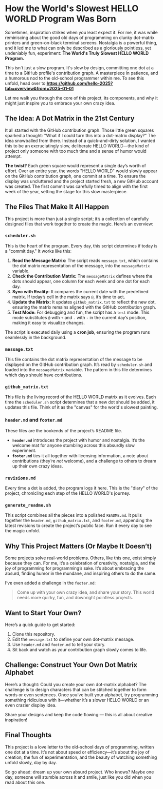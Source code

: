 # How the World's Slowest HELLO WORLD Program Was Born

Sometimes, inspiration strikes when you least expect it. For me, it was while reminiscing about the good old days of programming on clunky dot-matrix printers and green-on-black terminal screens. Nostalgia is a powerful thing, and it led me to what can only be described as a gloriously pointless, yet undeniably fun, experiment: **The World's Truly Slowest HELLO WORLD Program.**

This isn't just a slow program. It's slow by design, committing one dot at a time to a GitHub profile's contribution graph. A masterpiece in patience, and a humorous nod to the old-school programmer within me. To see this unfold, head over to **https://github.com/hello-2025?tab=overview&from=2025-01-01**

Let me walk you through the core of this project, its components, and why it might just inspire you to embrace your own crazy idea.

## The Idea: A Dot Matrix in the 21st Century

It all started with the GitHub contribution graph. Those little green squares sparked a thought: "What if I could turn this into a dot-matrix display?" The idea snowballed from there. Instead of a quick-and-dirty solution, I wanted this to be an excruciatingly slow, deliberate HELLO WORLD—the kind of project only someone with too much time and a sense of humor would attempt.

**The twist?** Each green square would represent a single day’s worth of effort. Over an entire year, the words "HELLO WORLD" would slowly appear on the GitHub contribution graph, one commit at a time. To ensure the display was uncluttered and the project started fresh, a new GitHub account was created. The first commit was carefully timed to align with the first week of the year, setting the stage for this slow masterpiece.

## The Files That Make It All Happen

This project is more than just a single script; it’s a collection of carefully designed files that work together to create the magic. Here’s an overview:

### `scheduler.sh`
This is the heart of the program. Every day, this script determines if today is a "commit day." It works like this:

1. **Read the Message Matrix:** The script reads `message.txt`, which contains the dot matrix representation of the message, into the `messageMatrix` variable.
2. **Check the Contribution Matrix:** The `messageMatrix` defines where the dots should appear, one column for each week and one dot for each day.
3. **Sync with Reality:** It compares the current date with the predefined matrix. If today’s cell in the matrix says `@`, it’s time to act.
4. **Update the Matrix:** It updates `github_matrix.txt` to reflect the new dot, ensuring the matrix remains aligned with the GitHub contribution graph.
5. **Test Mode:** For debugging and fun, the script has a `test` mode. This mode substitutes `@` with `+` and `.` with `-` in the current day’s position, making it easy to visualize changes.

The script is executed daily using a **cron job**, ensuring the program runs seamlessly in the background.

### `message.txt`
This file contains the dot matrix representation of the message to be displayed on the GitHub contribution graph. It’s read by `scheduler.sh` and loaded into the `messageMatrix` variable. The pattern in this file determines which days should have contributions.

### `github_matrix.txt`
This file is the living record of the HELLO WORLD matrix as it evolves. Each time the `scheduler.sh` script determines that a new dot should be added, it updates this file. Think of it as the "canvas" for the world's slowest painting.

### `header.md` and `footer.md`
These files are the bookends of the project’s README file. 

- **`header.md`** introduces the project with humor and nostalgia. It’s the welcome mat for anyone stumbling across this absurdly slow experiment.
- **`footer.md`** ties it all together with licensing information, a note about contributions (they’re *not* welcome), and a challenge to others to dream up their own crazy ideas.

### `revisions.md`
Every time a dot is added, the program logs it here. This is the "diary" of the project, chronicling each step of the HELLO WORLD's journey.

### `generate_readme.sh`
This script combines all the pieces into a polished `README.md`. It pulls together the `header.md`, `github_matrix.txt`, and `footer.md`, appending the latest revisions to create the project’s public face. Run it every day to see the magic unfold.

## Why This Project Matters (Or Maybe It Doesn’t)

Some projects solve real-world problems. Others, like this one, exist simply because they can. For me, it’s a celebration of creativity, nostalgia, and the joy of programming for programming’s sake. It’s about embracing the absurd, finding humor in the mundane, and inspiring others to do the same.

I’ve even added a challenge in the `footer.md`: 
> Come up with your own crazy idea, and share your story. This world needs more quirky, fun, and downright pointless projects.

## Want to Start Your Own?

Here’s a quick guide to get started:
1. Clone this repository.
2. Edit the `message.txt` to define your own dot-matrix message.
3. Use `header.md` and `footer.md` to tell your story.
4. Sit back and watch as your contribution graph slowly comes to life.

## Challenge: Construct Your Own Dot Matrix Alphabet

Here’s a thought: Could you create your own dot-matrix alphabet? The challenge is to design characters that can be stitched together to form words or even sentences. Once you’ve built your alphabet, try programming something ridiculous with it—whether it’s a slower HELLO WORLD or an even crazier display idea.

Share your designs and keep the code flowing — this is all about creative inspiration!

## Final Thoughts

This project is a love letter to the old-school days of programming, written one dot at a time. It’s not about speed or efficiency—it’s about the joy of creation, the fun of experimentation, and the beauty of watching something unfold slowly, day by day.

So go ahead: dream up your own absurd project. Who knows? Maybe one day, someone will stumble across it and smile, just like you did when you read about this one.

